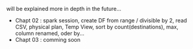 will be explained more in depth in the future...

- Chapt 02 : spark session, create DF from range / divisible by 2, read CSV, physical plan, Temp View, sort by count(destinations), max, column renamed, oder by... 
- Chapt 03 : comming soon
